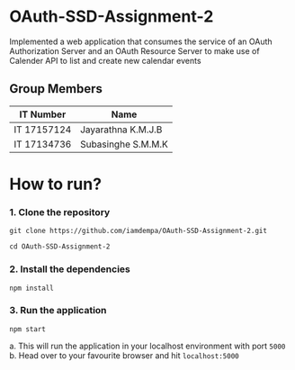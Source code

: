 # OAuth-SSD-Assignment-2
Implemented a web application that consumes the service of an OAuth Authorization Server and an OAuth Resource Server to make use of Calender API to list and create new calendar events

## Group Members

IT Number | Name
------------ | -------------
IT 17157124 | Jayarathna K.M.J.B
IT 17134736 | Subasinghe S.M.M.K


# How to run?

### 1. Clone the repository

```
git clone https://github.com/iamdempa/OAuth-SSD-Assignment-2.git

cd OAuth-SSD-Assignment-2
```

### 2. Install the dependencies

```
npm install
```


### 3. Run the application


```
npm start
```

a. This will run the application in your localhost environment with port `5000`
b. Head over to your favourite browser and hit `localhost:5000`
